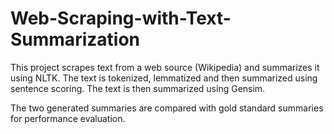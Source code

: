 # Web-Scraping-with-Text-Summarization

This project scrapes text from a web source (Wikipedia) and summarizes it using NLTK. The text is tokenized, lemmatized and then summarized using sentence scoring. The text is then summarized using Gensim. 

The two generated summaries are compared with gold standard summaries for performance evaluation.  
